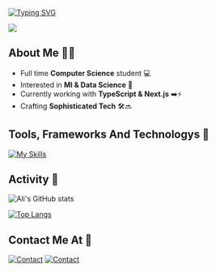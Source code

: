 [![Typing SVG](https://readme-typing-svg.demolab.com/?lines=Hi+I'm+Ali+Alshehri+👋;Full-Stack+Developer+🧑‍💻;Back-End+Enthusiest+⚡;Welcome+to+my+page!+🤝&size=32&duration=2200&pause=900&color=ffffff&font=roboto+mono+700)](https://git.io/typing-svg)


<img src="https://media2.giphy.com/media/13HgwGsXF0aiGY/giphy.gif?cid=6c09b952n4gsu0l1yxs1m59qvpo7nb6lh6kuajw07r2a4057&ep=v1_internal_gif_by_id&rid=giphy.gif&ct=g" lazy />

## About Me 🧑‍💻
- Full time **Computer Science** student 💻
- Interested in **Ml & Data Science** 🤖
- Currently working with **TypeScript & Next.js** ➡️⚡️
- Crafting **Sophisticated Tech** 🛠️🔜
 

## Tools, Frameworks And Technologys 🔧
[![My Skills](https://skillicons.dev/icons?i=docker,html,css,cpp,bun,express,git,github,js,jquery,bash,pnpm,mongodb,mysql,fastapi,django,nodejs,postman,py,prisma,react,bootstrap,postgres,supabase,tailwind,heroku,ts,next&perline=7)](https://github.com/AlshehriAli0)

## Activity 🥇
![Ali's GitHub stats](https://github-readme-stats.vercel.app/api?username=AlshehriAli0&show_icons=true&theme=transparent)


[![Top Langs](https://github-readme-stats.vercel.app/api/top-langs/?username=AlshehriAli0&layout=compact&theme=transparent&langs_count=10&hide=ejs,css,scss,html)](https://github.com/AlshehriAli0/github-readme-stats)


## Contact Me At 📧
[![Contact](https://skillicons.dev/icons?i=linkedin)](https://www.linkedin.com/in/ali-alshehri-340b26284)
[![Contact](https://skillicons.dev/icons?i=gmail)](mailto:ali0alshehri@outlook.com)
